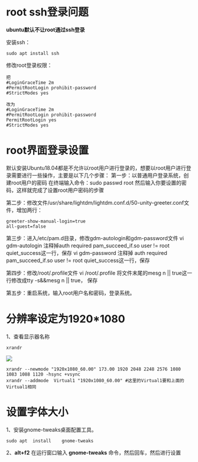 # root ssh登录问题

**ubuntu默认不让root通过ssh登录**

安装ssh：

```shell
sudo apt install ssh 
```

修改root登录权限：

```shell
把
#LoginGraceTime 2m
#PermitRootLogin prohibit-password
#StrictModes yes

改为
#LoginGraceTime 2m
#PermitRootLogin prohibit-password
PermitRootLogin yes
#StrictModes yes
```

# root界面登录设置

默认安装Ubuntu18.04都是不允许以root用户进行登录的，想要以root用户进行登录需要进行一些操作，主要是以下几个步骤： 
第一步：以普通用户登录系统，创建root用户的密码 
在终端输入命令：sudo passwd root 
然后输入你要设置的密码，这样就完成了设置root用户密码的步骤

第二步：修改文件/usr/share/lightdm/lightdm.conf.d/50-unity-greeter.conf文件，增加两行： 

```shell
greeter-show-manual-login=true 
all-guest=false 
```

第三步：进入/etc/pam.d目录，修改gdm-autologin和gdm-password文件 
vi gdm-autologin 
注释掉auth required pam_succeed_if.so user != root quiet_success这一行，保存 
vi gdm-password 
注释掉 auth required pam_succeed_if.so user != root quiet_success这一行，保存

第四步：修改/root/.profile文件 
vi /root/.profile 
将文件末尾的mesg n || true这一行修改成tty -s&&mesg n || true， 保存

第五步：重启系统，输入root用户名和密码，登录系统。



# 分辨率设定为1920*1080

1、查看显示器名称

```
xrandr
```

![](E:\node\book\blog\image\linux\ubuntu\1.png)

```shell
xrandr --newmode "1920x1080_60.00" 173.00 1920 2048 2248 2576 1080 1083 1088 1120 -hsync +vsync
xrandr --addmode  Virtual1 "1920x1080_60.00" #这里的Virtual1要和上面的Virtual1相同
```

# 设置字体大小

1、安装gnome-tweaks桌面配置工具。

```shell
sudo apt  install    gnome-tweaks
```

2、**alt+f2** 在运行窗口输入 **gnome-tweaks** 命令，然后回车，然后进行设置